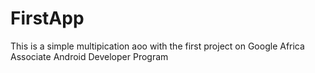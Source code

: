 # FirstApp
This is a simple multipication aoo with the first project on Google Africa Associate Android Developer Program 

